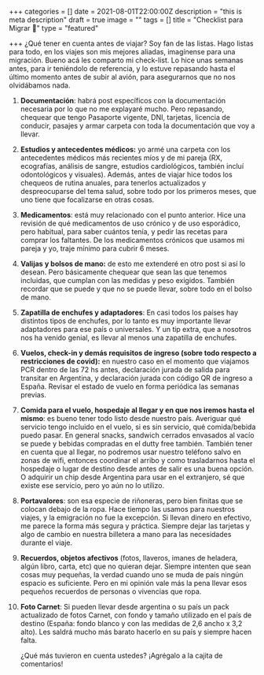 +++
categories = []
date = 2021-08-01T22:00:00Z
description = "this is meta description"
draft = true
image = ""
tags = []
title = "Checklist para Migrar 🎒"
type = "featured"

+++
¿Qué tener en cuenta antes de viajar? Soy fan de las listas. Hago listas para todo, en los viajes son mis mejores aliadas, imagínense para una migración. Bueno acá les comparto mi check-list. Lo hice unas semanas antes, para ir teniéndolo de referencia, y lo estuve repasando hasta el último momento antes de subir al avión, para asegurarnos que no nos olvidábamos nada.

 1. **Documentación**: habrá post específicos con la documentación necesaria por lo que no me explayaré mucho. Pero repasando, chequear que tengo Pasaporte vigente, DNI, tarjetas, licencia de conducir, pasajes y armar carpeta con toda la documentación que voy a llevar.
 2. **Estudios y antecedentes médicos:** yo armé una carpeta con los antecedentes médicos más recientes míos y de mi pareja (RX, ecografías, análisis de sangre, estudios cardiológicos, también incluí odontológicos y visuales). Además, antes de viajar hice todos los chequeos de rutina anuales, para tenerlos actualizados y despreocuparse del tema salud, sobre todo por los primeros meses, que uno tiene que focalizarse en otras cosas.
 3. **Medicamentos**: está muy relacionado con el punto anterior. Hice una revisión de qué medicamentos de uso crónico y de uso esporádico, pero habitual, para saber cuántos tenía, y pedir las recetas para comprar los faltantes. De los medicamentos crónicos que usamos mi pareja y yo, traje mínimo para cubrir 6 meses.
 4. **Valijas** **y bolsos de mano:** de esto me extenderé en otro post si así lo desean. Pero básicamente chequear que sean las que tenemos incluidas, que cumplan con las medidas y peso exigidos. También recordar que se puede y que no se puede llevar, sobre todo en el bolso de mano.
 5. **Zapatilla de enchufes y adaptadores**: En casi todos los países hay distintos tipos de enchufes, por lo tanto es muy importante llevar adaptadores para ese país o universales. Y un tip extra, que a nosotros nos ha venido genial, es llevar al menos una zapatilla de enchufes.
 6. **Vuelos, check-in y demás requisitos de ingreso (sobre todo respecto a restricciones de covid):** en nuestro caso en el momento que viajamos PCR dentro de las 72 hs antes, declaración jurada de salida para transitar en Argentina, y declaración jurada con código QR de ingreso a España. Revisar el estado de vuelo en forma periódica las semanas previas.
 7. **Comida para el vuelo, hospedaje al llegar y en que nos iremos hasta el mismo**: es bueno tener todo listo desde nuestro país. Averiguar qué servicio tengo incluido en el vuelo, si es sin servicio, qué comida/bebida puedo pasar. En general snacks, sandwich cerrados envasados al vacío se puede y bebidas compradas en el dutty free también. También tener en cuenta que al llegar, no podremos usar nuestro teléfono salvo en zonas de wifi, entonces coordinar el arribo y como trasladarnos hasta el hospedaje o lugar de destino desde antes de salir es una buena opción. O adquirir un chip desde Argentina para usar en el extranjero, sé que existe ese servicio, pero yo aún no lo utilizo.
 8. **Portavalores**: son esa especie de riñoneras, pero bien finitas que se colocan debajo de la ropa. Hace tiempo las usamos para nuestros viajes, y la emigración no fue la excepción. Si llevan dinero en efectivo, me parece la forma más segura y práctica. Siempre dejar las tarjetas y algo de cambio en nuestra billetera a mano para las necesidades durante el viaje.
 9. **Recuerdos, objetos afectivos** (fotos, llaveros, imanes de heladera, algún libro, carta, etc) que no quieran dejar. Siempre intenten que sean cosas muy pequeñas, la verdad cuando uno se muda de país ningún espacio es suficiente. Pero en mi opinión vale más la pena llevar esos pequeños recuerdos de personas o vivencias que ropa.
10. **Foto Carnet**: Si pueden llevar desde argentina o su país un pack actualizado de fotos Carnet, con fondo y tamaño utilizado en el país de destino (España: fondo blanco y con las medidas de 2,6 ancho x 3,2 alto). Les saldrá mucho más barato hacerlo en su país y siempre hacen falta.

    ¿Qué más tuvieron en cuenta ustedes? ¡Agrégalo a la cajita de comentarios!